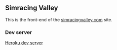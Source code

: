 ## Simracing Valley

This is the front-end of the [simracingvalley.com](http://simracingvalley.com) site.

### Dev server

[Heroku dev server](http://whispering-escarpment-87987.herokuapp.com)
